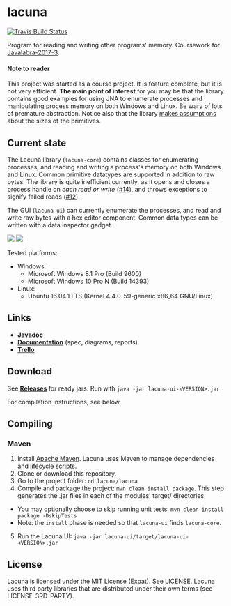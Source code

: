 # lacuna

[![Travis Build Status](https://travis-ci.org/cxcorp/lacuna.svg?branch=master&updatecachepls=2)](https://travis-ci.org/cxcorp/lacuna)

Program for reading and writing other programs' memory.
Coursework for [Javalabra-2017-3](https://github.com/javaLabra/Javalabra2017-3).

#### Note to reader
This project was started as a course project. It is feature complete, but it is not very efficient. **The main point of interest** for you may be that the library contains good examples for using JNA to enumerate processes and manipulating process memory on both Windows and Linux. Be wary of lots of premature abstraction. Notice also that the library [makes assumptions](https://github.com/cxcorp/lacuna/blob/master/lacuna/lacuna-core/src/main/java/cx/corp/lacuna/core/TypeSize.java) about the sizes of the primitives.

## Current state
The Lacuna library (`lacuna-core`) contains classes for enumerating processes, and reading and writing a process's memory on both Windows and Linux. Common primitive datatypes are supported in addition to raw bytes. The library is quite inefficient currently, as it opens and closes a process handle on _each read or write_ ([#14](https://github.com/cxcorp/lacuna/issues/14)), and throws exceptions to signify failed reads ([#12](https://github.com/cxcorp/lacuna/issues/12)).

The GUI (`lacuna-ui`) can currently enumerate the processes, and read and write raw bytes with a hex editor component. Common data types can be written with a data inspector gadget.

![](https://i.imgur.com/EKywFmZ.png)
![](http://i.imgur.com/ESrx0Us.png)

Tested platforms:
* Windows:
  - Microsoft Windows 8.1 Pro (Build 9600)
  - Microsoft Windows 10 Pro N (Build 14393)
* Linux:
  - Ubuntu 16.04.1 LTS (Kernel 4.4.0-59-generic x86_64 GNU/Linux)
  
## Links
* [**Javadoc**](https://htmlpreview.github.io/?https://github.com/cxcorp/lacuna/blob/master/javadoc/index.html)
* [**Documentation**](https://github.com/cxcorp/lacuna/tree/master/dokumentaatio) (spec, diagrams, reports)
* [**Trello**](https://trello.com/b/KGL8icHx/lacuna)

## Download
See [**Releases**](https://github.com/cxcorp/lacuna/releases) for ready jars. Run with `java -jar lacuna-ui-<VERSION>.jar`

For compilation instructions, see below.

## Compiling
### Maven
1. Install [Apache Maven](https://maven.apache.org/install.html). Lacuna uses Maven to manage dependencies and lifecycle scripts.
2. Clone or download this repository.
3. Go to the project folder: `cd lacuna/lacuna`
4. Compile and package the project: `mvn clean install package`. This step generates the .jar files in each of the modules' target/ directories.
  - You may optionally choose to skip running unit tests: `mvn clean install package -DskipTests`
  - Note: the `install` phase is needed so that `lacuna-ui` finds `lacuna-core`.
5. Run the Lacuna UI: `java -jar lacuna-ui/target/lacuna-ui-<VERSION>.jar`

## License
Lacuna is licensed under the MIT License (Expat). See LICENSE.
Lacuna uses third party libraries that are distributed under their own terms (see LICENSE-3RD-PARTY).
